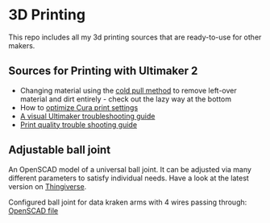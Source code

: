 # 3D Printing

This repo includes all my 3d printing sources that are ready-to-use for other makers.


## Sources for Printing with Ultimaker 2

- Changing material using the [cold pull method](http://support.3dverkstan.se/article/10-the) to remove left-over material and dirt entirely - check out the lazy way at the bottom
- How to [optimize Cura print settings](https://ultimaker.com/en/community/15403-cura-default-settings-needs-a-speed-tweak)
- [A visual Ultimaker troubleshooting guide](http://support.3dverkstan.se/article/23-a-visual-ultimaker-troubleshooting-guide#bottomlayer)
- [Print quality trouble shooting guide](https://www.simplify3d.com/support/print-quality-troubleshooting/)


## Adjustable ball joint

An OpenSCAD model of a universal ball joint. It can be adjusted via many different parameters to satisfy individual needs. Have a look at the latest version on [Thingiverse](http://www.thingiverse.com/thing:889439).

Configured ball joint for data kraken arms with 4 wires passing through: [OpenSCAD file](/data-kraken/octopus-ball-joint.scad)
